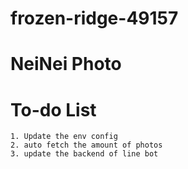 # frozen-ridge-49157
# NeiNei Photo
# To-do List
	1. Update the env config
	2. auto fetch the amount of photos
	3. update the backend of line bot